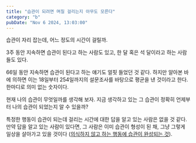 ```yaml
---
title: "습관이 되려면 며칠 걸리는지 아무도 모른다"
category: "b"
pubDate: "Nov 6 2024, 13:03:00"
---
```


습관이 자리 잡는데, 어느 정도의 시간이 걸릴까.

3주 동안 지속하면 습관이 된다고 하는 사람도 있고, 한 달 혹은 석 달이라고 하는 사람들도 있다.

66일 동안 지속하면 습관이 된다고 하는 얘기도 얼핏 들었던 것 같다. 하지만 알아본 바에 의하면 이는 18일부터 254일까지의 설문조사를 바탕으로 평균을 낸 것이라고 한다. 한마디로 의미 없는 숫자이다.

현재 나의 습관이 무엇일까를 생각해 보자.
지금 생각하고 있는 그 습관이 정확히 언제부터 나의 습관이 되었는지 알 수 있을까?

특정한 행동이 습관이 되는데 걸리는 시간에 대한 답을 알고 있는 사람은 없을 것 같다. 만약 답을 알고 있는 사람이 있다면, 그 사람은 이미 습관이 형성이 된 채, 그냥 그렇게 일상을 살아가고 있을 것이다 ([의식하지 않고 하는 행동에 습관이 완성되는 것](/note/의식하지-않고-하는-행동에-습관이-완성되는-것)).